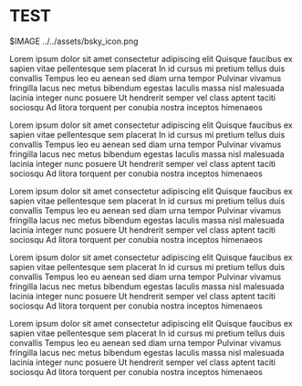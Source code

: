 # TEST

$IMAGE ../../assets/bsky_icon.png

Lorem ipsum dolor sit amet consectetur adipiscing elit  Quisque faucibus ex sapien vitae pellentesque sem placerat  In id cursus mi pretium tellus duis convallis  Tempus leo eu aenean sed diam urna tempor  Pulvinar vivamus fringilla lacus nec metus bibendum egestas  Iaculis massa nisl malesuada lacinia integer nunc posuere  Ut hendrerit semper vel class aptent taciti sociosqu  Ad litora torquent per conubia nostra inceptos himenaeos 

Lorem ipsum dolor sit amet consectetur adipiscing elit  Quisque faucibus ex sapien vitae pellentesque sem placerat  In id cursus mi pretium tellus duis convallis  Tempus leo eu aenean sed diam urna tempor  Pulvinar vivamus fringilla lacus nec metus bibendum egestas  Iaculis massa nisl malesuada lacinia integer nunc posuere  Ut hendrerit semper vel class aptent taciti sociosqu  Ad litora torquent per conubia nostra inceptos himenaeos 

Lorem ipsum dolor sit amet consectetur adipiscing elit  Quisque faucibus ex sapien vitae pellentesque sem placerat  In id cursus mi pretium tellus duis convallis  Tempus leo eu aenean sed diam urna tempor  Pulvinar vivamus fringilla lacus nec metus bibendum egestas  Iaculis massa nisl malesuada lacinia integer nunc posuere  Ut hendrerit semper vel class aptent taciti sociosqu  Ad litora torquent per conubia nostra inceptos himenaeos 

Lorem ipsum dolor sit amet consectetur adipiscing elit 
Quisque faucibus ex sapien vitae pellentesque sem placerat  In id cursus mi pretium tellus duis convallis  Tempus leo eu aenean sed diam urna tempor  Pulvinar vivamus fringilla lacus nec metus bibendum egestas  Iaculis massa nisl malesuada lacinia integer nunc posuere  Ut hendrerit semper vel class aptent taciti sociosqu  Ad litora torquent per conubia nostra inceptos himenaeos 

Lorem ipsum dolor sit amet consectetur adipiscing elit  Quisque faucibus ex sapien vitae pellentesque sem placerat  In id cursus mi pretium tellus duis convallis  Tempus leo eu aenean sed diam urna tempor  Pulvinar vivamus fringilla lacus nec metus bibendum egestas  Iaculis massa nisl malesuada lacinia integer nunc posuere  Ut hendrerit semper vel class aptent taciti sociosqu  Ad litora torquent per conubia nostra inceptos himenaeos 


